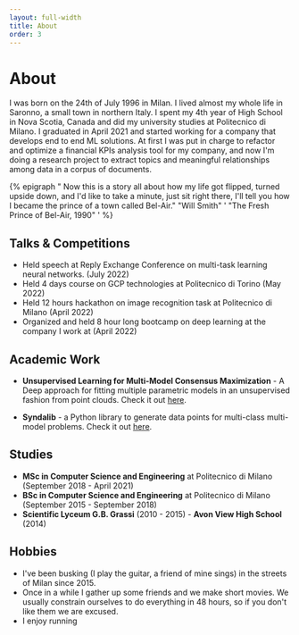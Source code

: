 ```yaml
---
layout: full-width
title: About
order: 3
---
```

# About

I was born on the 24th of July 1996 in Milan. I lived almost my whole life in Saronno, a small town in northern Italy. I spent my 4th year of High School in Nova Scotia, Canada and did my university studies at Politecnico di Milano. I graduated in April 2021 and started working for a company that develops end to end ML solutions. At first I was put in charge to refactor and optimize a financial KPIs analysis tool for my company, and now I'm doing a research project to extract topics and meaningful relationships among data in a corpus of documents.

{% epigraph " Now this is a story all about how
my life got flipped, turned upside down, and I'd like to take a minute, just sit right there,
I'll tell you how I became the prince of a town called Bel-Air." "Will Smith" ' "The Fresh Prince of Bel-Air, 1990" ' %}
## Talks & Competitions
+ Held speech at Reply Exchange Conference on multi-task learning neural networks. (July 2022)
+ Held 4 days course on GCP technologies at Politecnico di Torino (May 2022)
+ Held 12 hours hackathon on image recognition task at Politecnico di Milano (April 2022)
+ Organized and held 8 hour long bootcamp on deep learning at the company I work at (April 2022)

## Academic Work
+ **Unsupervised Learning for Multi-Model Consensus Maximization** - A Deep approach for fitting multiple parametric models in an unsupervised fashion from point clouds. Check it out [here](https://github.com/WilliamBonvini/ulmmcm).

+ **Syndalib** - a Python library to generate data points for multi-class multi-model problems. Check it out [here](https://github.com/WilliamBonvini/syndalib).

## Studies

+ **MSc in Computer Science and Engineering** at Politecnico di Milano (September 2018 - April 2021)
+ **BSc in Computer Science and Engineering** at Politecnico di Milano (September 2015 - September 2018)
+ **Scientific Lyceum G.B. Grassi** (2010 - 2015) - **Avon View High School** (2014)

## Hobbies
+ I've been busking (I play the guitar, a friend of mine sings) in the streets of Milan since 2015.
+ Once in a while I gather up some friends and we make short movies. We usually constrain ourselves to do everything in 48 hours, so if you don't like them we are excused. 
+ I enjoy running



